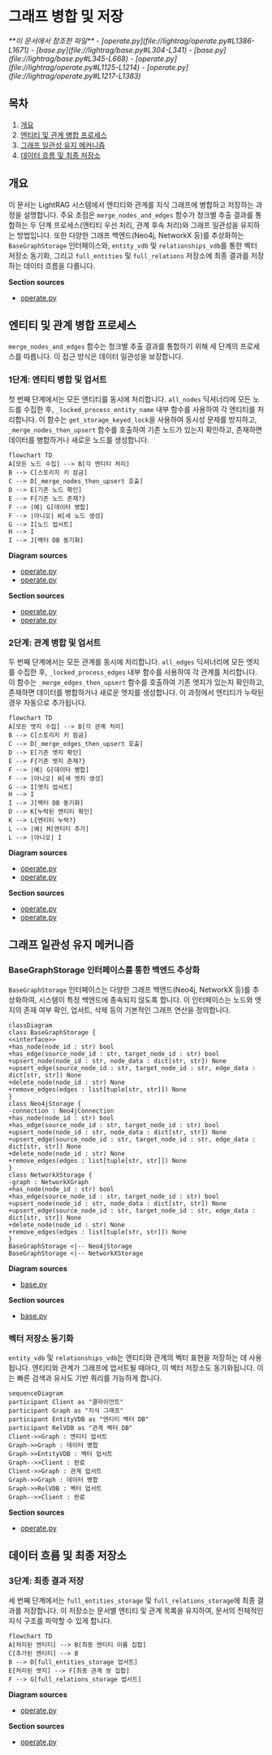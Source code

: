# 그래프 병합 및 저장

<cite>
**이 문서에서 참조한 파일**
- [operate.py](file://lightrag/operate.py#L1386-L1671)
- [base.py](file://lightrag/base.py#L304-L341)
- [base.py](file://lightrag/base.py#L345-L668)
- [operate.py](file://lightrag/operate.py#L1125-L1214)
- [operate.py](file://lightrag/operate.py#L1217-L1383)
</cite>

## 목차
1. [개요](#개요)
2. [엔티티 및 관계 병합 프로세스](#엔티티-및-관계-병합-프로세스)
3. [그래프 일관성 유지 메커니즘](#그래프-일관성-유지-메커니즘)
4. [데이터 흐름 및 최종 저장소](#데이터-흐름-및-최종-저장소)

## 개요

이 문서는 LightRAG 시스템에서 엔티티와 관계를 지식 그래프에 병합하고 저장하는 과정을 설명합니다. 주요 초점은 `merge_nodes_and_edges` 함수가 청크별 추출 결과를 통합하는 두 단계 프로세스(엔티티 우선 처리, 관계 후속 처리)와 그래프 일관성을 유지하는 방법입니다. 또한 다양한 그래프 백엔드(Neo4j, NetworkX 등)를 추상화하는 `BaseGraphStorage` 인터페이스와, `entity_vdb` 및 `relationships_vdb`를 통한 벡터 저장소 동기화, 그리고 `full_entities` 및 `full_relations` 저장소에 최종 결과를 저장하는 데이터 흐름을 다룹니다.

**Section sources**
- [operate.py](file://lightrag/operate.py#L1386-L1671)

## 엔티티 및 관계 병합 프로세스

`merge_nodes_and_edges` 함수는 청크별 추출 결과를 통합하기 위해 세 단계의 프로세스를 따릅니다. 이 접근 방식은 데이터 일관성을 보장합니다.

### 1단계: 엔티티 병합 및 업서트

첫 번째 단계에서는 모든 엔티티를 동시에 처리합니다. `all_nodes` 딕셔너리에 모든 노드를 수집한 후, `_locked_process_entity_name` 내부 함수를 사용하여 각 엔티티를 처리합니다. 이 함수는 `get_storage_keyed_lock`을 사용하여 동시성 문제를 방지하고, `_merge_nodes_then_upsert` 함수를 호출하여 기존 노드가 있는지 확인하고, 존재하면 데이터를 병합하거나 새로운 노드를 생성합니다.

```mermaid
flowchart TD
A[모든 노드 수집] --> B[각 엔티티 처리]
B --> C[스토리지 키 잠금]
C --> D[_merge_nodes_then_upsert 호출]
D --> E[기존 노드 확인]
E --> F{기존 노드 존재?}
F --> |예| G[데이터 병합]
F --> |아니오| H[새 노드 생성]
G --> I[노드 업서트]
H --> I
I --> J[벡터 DB 동기화]
```

**Diagram sources**
- [operate.py](file://lightrag/operate.py#L1386-L1671)
- [operate.py](file://lightrag/operate.py#L1125-L1214)

**Section sources**
- [operate.py](file://lightrag/operate.py#L1386-L1671)
- [operate.py](file://lightrag/operate.py#L1125-L1214)

### 2단계: 관계 병합 및 업서트

두 번째 단계에서는 모든 관계를 동시에 처리합니다. `all_edges` 딕셔너리에 모든 엣지를 수집한 후, `_locked_process_edges` 내부 함수를 사용하여 각 관계를 처리합니다. 이 함수는 `_merge_edges_then_upsert` 함수를 호출하여 기존 엣지가 있는지 확인하고, 존재하면 데이터를 병합하거나 새로운 엣지를 생성합니다. 이 과정에서 엔티티가 누락된 경우 자동으로 추가됩니다.

```mermaid
flowchart TD
A[모든 엣지 수집] --> B[각 관계 처리]
B --> C[스토리지 키 잠금]
C --> D[_merge_edges_then_upsert 호출]
D --> E[기존 엣지 확인]
E --> F{기존 엣지 존재?}
F --> |예| G[데이터 병합]
F --> |아니오| H[새 엣지 생성]
G --> I[엣지 업서트]
H --> I
I --> J[벡터 DB 동기화]
D --> K[누락된 엔티티 확인]
K --> L{엔티티 누락?}
L --> |예| M[엔티티 추가]
L --> |아니오| I
```

**Diagram sources**
- [operate.py](file://lightrag/operate.py#L1386-L1671)
- [operate.py](file://lightrag/operate.py#L1217-L1383)

**Section sources**
- [operate.py](file://lightrag/operate.py#L1386-L1671)
- [operate.py](file://lightrag/operate.py#L1217-L1383)

## 그래프 일관성 유지 메커니즘

### BaseGraphStorage 인터페이스를 통한 백엔드 추상화

`BaseGraphStorage` 인터페이스는 다양한 그래프 백엔드(Neo4j, NetworkX 등)를 추상화하여, 시스템이 특정 백엔드에 종속되지 않도록 합니다. 이 인터페이스는 노드와 엣지의 존재 여부 확인, 업서트, 삭제 등의 기본적인 그래프 연산을 정의합니다.

```mermaid
classDiagram
class BaseGraphStorage {
<<interface>>
+has_node(node_id : str) bool
+has_edge(source_node_id : str, target_node_id : str) bool
+upsert_node(node_id : str, node_data : dict[str, str]) None
+upsert_edge(source_node_id : str, target_node_id : str, edge_data : dict[str, str]) None
+delete_node(node_id : str) None
+remove_edges(edges : list[tuple[str, str]]) None
}
class Neo4jStorage {
-connection : Neo4jConnection
+has_node(node_id : str) bool
+has_edge(source_node_id : str, target_node_id : str) bool
+upsert_node(node_id : str, node_data : dict[str, str]) None
+upsert_edge(source_node_id : str, target_node_id : str, edge_data : dict[str, str]) None
+delete_node(node_id : str) None
+remove_edges(edges : list[tuple[str, str]]) None
}
class NetworkXStorage {
-graph : NetworkXGraph
+has_node(node_id : str) bool
+has_edge(source_node_id : str, target_node_id : str) bool
+upsert_node(node_id : str, node_data : dict[str, str]) None
+upsert_edge(source_node_id : str, target_node_id : str, edge_data : dict[str, str]) None
+delete_node(node_id : str) None
+remove_edges(edges : list[tuple[str, str]]) None
}
BaseGraphStorage <|-- Neo4jStorage
BaseGraphStorage <|-- NetworkXStorage
```

**Diagram sources**
- [base.py](file://lightrag/base.py#L345-L668)

**Section sources**
- [base.py](file://lightrag/base.py#L345-L668)

### 벡터 저장소 동기화

`entity_vdb` 및 `relationships_vdb`는 엔티티와 관계의 벡터 표현을 저장하는 데 사용됩니다. 엔티티와 관계가 그래프에 업서트될 때마다, 이 벡터 저장소도 동기화됩니다. 이는 빠른 검색과 유사도 기반 쿼리를 가능하게 합니다.

```mermaid
sequenceDiagram
participant Client as "클라이언트"
participant Graph as "지식 그래프"
participant EntityVDB as "엔티티 벡터 DB"
participant RelVDB as "관계 벡터 DB"
Client->>Graph : 엔티티 업서트
Graph->>Graph : 데이터 병합
Graph->>EntityVDB : 벡터 업서트
Graph-->>Client : 완료
Client->>Graph : 관계 업서트
Graph->>Graph : 데이터 병합
Graph->>RelVDB : 벡터 업서트
Graph-->>Client : 완료
```

**Section sources**
- [operate.py](file://lightrag/operate.py#L1386-L1671)

## 데이터 흐름 및 최종 저장소

### 3단계: 최종 결과 저장

세 번째 단계에서는 `full_entities_storage` 및 `full_relations_storage`에 최종 결과를 저장합니다. 이 저장소는 문서별 엔티티 및 관계 목록을 유지하여, 문서의 전체적인 지식 구조를 파악할 수 있게 합니다.

```mermaid
flowchart TD
A[처리된 엔티티] --> B[최종 엔티티 이름 집합]
C[추가된 엔티티] --> B
B --> D[full_entities_storage 업서트]
E[처리된 엣지] --> F[최종 관계 쌍 집합]
F --> G[full_relations_storage 업서트]
```

**Diagram sources**
- [operate.py](file://lightrag/operate.py#L1386-L1671)

**Section sources**
- [operate.py](file://lightrag/operate.py#L1386-L1671)